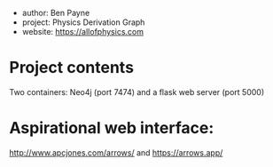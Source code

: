- author: Ben Payne
- project: Physics Derivation Graph
- website: https://allofphysics.com

# Project contents
Two containers: Neo4j (port 7474) and a flask web server (port 5000)


# Aspirational web interface:
<http://www.apcjones.com/arrows/> and <https://arrows.app/>
